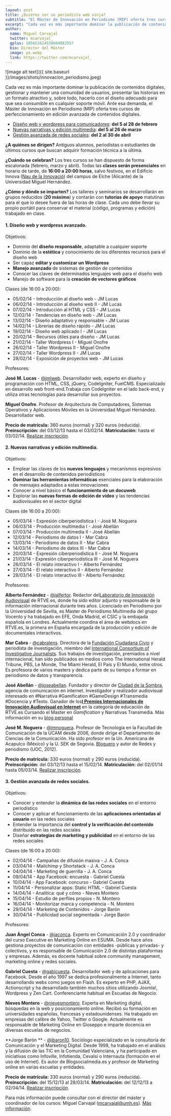 ```yaml
---
layout: post
title: ¿Quieres ser un periodista web ninja? 
subtitle: "El Máster de Innovación en Periodismo (MIP) oferta tres cursos de perfeccionamiento en edición avanzada de contenidos digitales"
excerpt: "Cada vez es más importante dominar la publicación de contenidos digitales, gestionar y mantener una comunidad de usuarios, presentar las historias en un formato atractivo y, sobre todo, hacerlo con el diseño adecuado para que sea consumible en cualquier soporte móvil. Ante esa demanda, el Máster de Innovación en Periodismo (MIP) oferta tres cursos de perfeccionamiento en edición avanzada de contenidos digitales."
author:
  name: Miguel Carvajal
  twitter: mcarvajal_
  gplus: 105651624538664882557 
  bio: Director del Máster
  image: yo.webp
  link: https://twitter.com/mcarvajal_
---
```

![image alt text]({{ site.baseurl }}/images/shots/innovacion_periodismo.jpeg)

Cada vez es más importante dominar la publicación de contenidos digitales, gestionar y mantener una comunidad de usuarios, presentar las historias en un formato atractivo y, sobre todo, hacerlo con el diseño adecuado para que sea consumible en cualquier soporte móvil. Ante esa demanda, el Máster de Innovación en Periodismo (MIP) oferta tres cursos de perfeccionamiento en edición avanzada de contenidos digitales.

* [Diseño web y wordpress para comunicadores](#diseño): **del 5 al 28 de febrero** 
* [Nuevas narrativas y edición multimedia](#narrativas): **del 5 al 26 de marzo**
* [Gestión avanzada de redes sociales](#redes): **del 2 al 30 de abril**

**¿A quiénes se dirigen?** Antiguos alumnos, periodistas o estudiantes de últimos cursos que buscan adquirir formación técnica a la última.

**¿Cuándo se celebran?** Los tres cursos se han dispuesto de forma escalonada (febrero, marzo y abril). Todas las **clases serán presenciales** en horario de tarde, de **16:00 a 20:00 horas**, salvo festivos, en el Edificio Innova ([Nau de la Innovació](https://mapsengine.google.com/map/u/0/edit?mid=zwJ9qYpCDTx0.kVCptWFCqS-s)) del campus de Elche (Alicante) de la Universidad Miguel Hernández. 

**¿Cómo y dónde se imparten?** Los talleres y seminarios se desarrollarán en grupos reducidos (**20 máximo**) y contarán con **tutorías de apoyo** matutinas para el que lo desee fuera de las horas de clase. Cada uno debe llevar su propio portátil para conservar el material (código, programas y edición) trabajado en clase.

#### 1. Diseño web y wordpress avanzado<a name="diseño">.</a>

Objetivos: 

* Dominio del **diseño responsable**, adaptable a cualquier soporte 
* Dominio de la **estética** y conocimiento de los diferentes recursos para el diseño web 
* Ser capaz **editar y customizar un Wordpress** 
* **Manejo avanzado** de sistemas de gestión de contenidos 
* Conocer las claves de determinados lenguajes web para el diseño web 
* Manejo de software para la **creación de vectores gráficos**

Clases (de 16:00 a 20:00): 

* 05/02/14 - Introducción al diseño web - JM Lucas
* 06/02/14 - Introducción al diseño web II - JM Lucas
* 07/02/14 - Introducción al HTML y CSS - JM Lucas
* 12/02/14 - Tendencias en diseño web - JM Lucas
* 13/02/14 - Diseño adaptativo y responsable - JM Lucas
* 14/02/14 - Librerías de diseño rápido - JM Lucas
* 19/02/14 - Diseño web aplicado I - JM Lucas
* 20/02/14 - Recursos útiles para diseño - JM Lucas
* 21/02/14 - Taller Wordpress I - Miguel Onofre
* 26/02/14 - Taller Wordpress II - Miguel Onofre
* 27/02/14 - Taller Wordpress II - JM Lucas
* 28/02/14 - Exposición de proyectos web - JM Lucas

Profesores:

**José M. Lucas** - [@jmlweb](http://twitter.com/jmlweb). Desarrollador web, experto en diseño y programación con HTML, CSS, jQuery, CodeIgniter, FuelCMS. Especializado en desarrollo web front-end.Trabaja con CodeIgniter en el lado back-end, y utiliza otras tecnologías para desarrollar sus proyectos.

**Miguel Onofre**. Profesor de Arquitectura de Computadores, Sistemas Operativos y Aplicaciones Móviles en la Universidad Miguel Hernández. Desarrollador web.

**Precio de matrícula:** 360 euros (normal) y 320 euros (reducida). **Preinscripción:** del 03/12/13 hasta el 03/02/14. **Matriculación:** hasta el 03/02/14. [Realizar inscripción](http://universite.umh.es/fpogestion/aspx/Preinscripcion/Preinscripcion.aspx?idEdicion=5721).

#### 2. Nuevas narrativas y edición multimedia<a name="narrativas">.</a>

Objetivos:

* Emplear las claves de los **nuevos lenguajes** y mecanismos expresivos en el desarrollo de contenidos periodísticos
* **Dominar las herramientas informáticas** esenciales para la elaboración de mensajes adaptados a estas innovaciones
* Conocer a nivel básico el **funcionamiento de un docuweb**
* Explorar las **nuevas formas de edición de vídeo** y las tendencias audiovisuales en el sector digital

Clases (de 16:00 a 20:00): 

* 05/03/14 - Expresión ciberperiodística I - José M. Noguera
* 06/03/14 - Producción multimedia I - José Abellán
* 07/03/14 - Producción multimedia II - José Abellán
* 12/03/14 - Periodismo de datos I - Mar Cabra
* 13/03/14 - Periodismo de datos II - Mar Cabra
* 14/03/14 - Periodismo de datos III - Mar Cabra
* 20/03/14 - Expresión ciberperiodística II - José M. Noguera
* 21/03/14 - Expresión ciberperiodística III - José M. Noguera
* 26/03/14 - El relato interactivo I - Alberto Fernández
* 27/03/14 - El relato interactivo II - Alberto Fernández
* 28/03/14 - El relato interactivo III - Alberto Fernández

Profesores:

**Alberto Fernández** - [@jalfertor](http://twitter.com/jalfertor). Redactor del[Laboratorio de Innovación Audiovisual](http://lab.rtve.es/ "RTVE Lab") de RTVE.es, donde ha sido editor adjunto y responsable de la información internacional durante tres años. Licenciado en Periodismo por la Universidad de Sevilla, es Master de Periodismo Multimedia del grupo Vocento y ha trabajado en EFE, Onda Madrid, el CSIC y la embajada española en Londres. Actualmente coordina el área de webdocs en RTVE.es, la primera en España encargada de la producción y edición de documentales interactivos.

**Mar Cabra** - [@cabralens](http://twitter.com/@cabralens). Directora de la [Fundación Ciudadana Civio](http://www.civio.es/ "Civio") y periodista de investigación, miembro del [International Consortium of Investigative Journalists](http://www.icij.org/ "ICIJ"). Sus trabajos de investigación, premiados a nivel internacional, han sido publicados en medios como The International Herald Tribune, PBS, Le Monde, The Miami Herald, El País y El Mundo, entre otros. Es profesora de varios masters y dedica parte de su tiempo a formar en periodismo de datos y transparencia.

**José Abellán** - [@joseabellan](https://twitter.com/joseabellan). Fundador y director de [Ciudad de la Sombra](http://ciudaddelasombra.net/), agencia de comunicación en internet. Investigador y realizador audiovisual interesado en #Narrativa #Gamification #GameDesign #Transmedia #Docencia y #Texto. Ganador de los[**I Premios Internacionales de Innovación Audiovisual en Internet**](http://www.rtve.es/invi/premios/2009/) en la categoría de educación de RTVE.es Cursando el Master en _Gamification_ y Narrativas Transmedia. Más información en su [blog personal](http://www.joseabellan.net/)

**José M. Noguera** - [@jmnoguera](http://twitter.com/jmnoguera). Profesor de Tecnología en la Facultad de Comunicación de la UCAM desde 2006, donde dirige el Departamento de Ciencias de la Comunicación. Ha sido profesor en la Un. Americana de Acapulco (México) y la U. SEK de Segovia. [Bloguero](http://laazotea.blogspot.com.es/) y autor de Redes y periodismo (UOC, 2012).

**Precio de matrícula:** 330 euros (normal) y 290 euros (reducida). **Preinscripción:** del 03/12/13 hasta el 15/02/14. **Matriculación:** del 02/01/14 hasta 05/03/14. [Realizar inscripción](http://universite.umh.es/fpogestion/aspx/Preinscripcion/Preinscripcion.aspx?idEdicion=5756).

#### 3. Gestión avanzada de redes sociales<a name="redes">.</a>

Objetivos: 

* Conocer y entender la **dinámica de las redes sociales** en el entorno periodístico 
* Conocer y aplicar el funcionamiento de las **aplicaciones orientadas al usuario** en las redes sociales 
* Entender la importancia del **control y la verificación del contenido** distribuido en las redes sociales 
* Diseñar **estrategias de marketing y publicidad** en el entorno de las redes sociales 

Clases (de 16:00 a 20:00): 

* 02/04/14 - Campañas de difusión masiva - J. A. Conca
* 03/04/14 - Mailchimp y Shortstack - J. A. Conca
* 04/04/14 - Marketing de guerrilla - J. A. Conca
* 09/04/14 - App Facebook: encuesta - Gabriel Cuesta
* 10/04/14 - App Facebook: concurso - Gabriel Cuesta
* 11/04/14 - Personalizar apps: Static HTML - Gabriel Cuesta
* 14/04/14 - Analítica: qué y cómo - Nieves Montero  
* 15/04/14 - Estudio de perfiles propios - N. Montero 
* 16/04/14 - Monitorizar marca y competencia - N. Montero
* 29/04/14 - Marketing de Contenidos - Jorge Barón
* 30/04/14 - Publicidad social segmentada - Jorge Barón

Profesores:

**Juan Ángel Conca** - [@jaconca](https://twitter.com/jaconca). Experto en Comunicación 2.0 y coordinador del curso Executive en Marketing Online en ESUMA. Desde hace años gestiona proyectos de comunicación con entidades -públicas y privadas- y colectivos, y es responsable de Comunicación 2.0 de distintas plataformas y empresas. Además, es docente habitual sobre community management, marketing online y redes sociales.

**Gabriel Cuesta** - [@gabicuesta](https://twitter.com/gabicuesta). Desarrollador web y de aplicaciones para Facebook. Desde el año 1997 se dedica profesionalmente a Internet, tanto desarrollando webs como juegos en Flash. Es experto en PHP, AJAX, Actionscript y ha desarrollado también muchos sitios utilizando Joomla!, Wordpress y Zen Cart. Conferenciante habitual en Escuelas de Negocio.

**Nieves Montero** - [@nievesmontero](https://twitter.com/nievesmontero). Experta en Marketing digital, búsquedas en la web y posicionamiento online. Recibió su formación en universidades españolas, francesas y estadounidenses. Ha trabajado en empresas del calibre de Yahoo, Twitter o Google. Actualmente es responsable de Marketing Online en Gioseppo e imparte docencia en diversas escuelas de negocios.

**Jorge Barón ** - [@jbaron10](https://twitter.com/jbaron10). Sociólogo especializado en la consultoría de Comunicación y el Marketing Digital. Desde 1998, ha trabajado en el análisis y la difusión de las TIC en la Comunidad Valenciana, y ha participado en iniciativas como Infoville, Infotienda, Cevalsi o Internauta (formación en el uso de Internet). Es autor de Blogsocialmedia.es y profesor de Marketing online en varias escuelas y entidades.

**Precio de matrícula:** 330 euros (normal) y 290 euros (reducida). **Preinscripción:** del 15/12/13 al 28/03/14. **Matriculación:** del 12/12/13 a 02/04/14. [Realizar inscripción](http://universite.umh.es/fpogestion/aspx/Preinscripcion/Preinscripcion.aspx?idEdicion=5758).

Para más información puede consultar con el director del máster y coordinador de los cursos: Miguel Carvajal (mcarvajal@umh.es). [Más información](http://bit.ly/1hbKSKo).